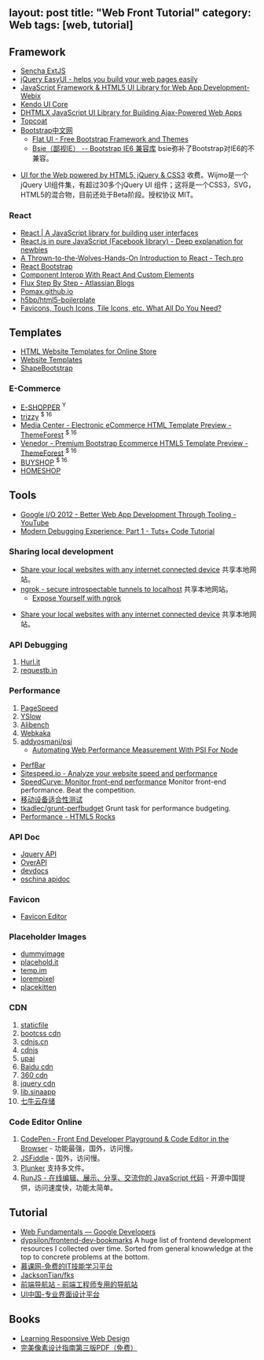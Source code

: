 layout: post
title: "Web Front Tutorial"
category: Web
tags: [web, tutorial]
---

## Framework

- [Sencha ExtJS](http://www.sencha.com)
- [jQuery EasyUI - helps you build your web pages easily](http://www.jeasyui.com/)
- [JavaScript Framework & HTML5 UI Library for Web App Development-Webix](http://webix.com/)
- [Kendo UI Core](http://www.telerik.com/kendo-ui/open-source-core)
- [DHTMLX JavaScript UI Library for Building Ajax-Powered Web Apps](http://dhtmlx.com/docs/products/dhtmlxSuite/index.shtml)
- [Topcoat](http://topcoat.io/)
- [Bootstrap中文网](http://www.bootcss.com/)
    - [Flat UI - Free Bootstrap Framework and Themes](http://designmodo.github.io/Flat-UI/)
    - [Bsie（鄙视IE） -- Bootstrap IE6 兼容库](http://www.bootcss.com/p/bsie/) bsie弥补了Bootstrap对IE6的不兼容。
* [UI for the Web powered by HTML5, jQuery & CSS3](http://wijmo.com/) 收费。Wijmo是一个jQuery UI组件集，有超过30多个jQuery UI 组件；这将是一个CSS3，SVG，HTML5的混合物，目前还处于Beta阶段。授权协议 MIT。

<!-- more -->

### React

- [React | A JavaScript library for building user interfaces](http://facebook.github.io/react/)
- [React.js in pure JavaScript (Facebook library) - Deep explanation for newbies](http://www.webdesignporto.com/react-js-in-pure-javascript-facebook-library/)
- [A Thrown-to-the-Wolves-Hands-On Introduction to React - Tech.pro](http://tech.pro/blog/2020/a-thrown-to-the-wolves-hands-on-introduction-to-react)
- [React Bootstrap](http://react-bootstrap.github.io)
- [Component Interop With React And Custom Elements](http://addyosmani.com/blog/component-interop-with-react-and-custom-elements)
- [Flux Step By Step - Atlassian Blogs](http://blogs.atlassian.com/2014/08/flux-architecture-step-by-step)
- [Pomax.github.io](http://pomax.github.io/#gh-weblog-1420592591221)
- [h5bp/html5-boilerplate](https://github.com/h5bp/html5-boilerplate)
- [Favicons, Touch Icons, Tile Icons, etc. What All Do You Need?](http://css-tricks.com/favicon-quiz)

## Templates

- [HTML Website Templates for Online Store](http://www.wix.com/website/templates/html/online-store/1)
- [Website Templates](http://www.templatemonster.com/)
- [ShapeBootstrap](http://shapebootstrap.net/)


### E-Commerce

- [E-SHOPPER](http://shapebootstrap.net/preview/?id=412) <sup>Y</sup>
- [trizzy](http://vasterad.com/themes/?theme=trizzy) <sup>$ 16</sup>
- [Media Center - Electronic eCommerce HTML Template Preview - ThemeForest](http://themeforest.net/item/media-center-electronic-ecommerce-html-template/full_screen_preview/8178892?ref=freshdesignweb) <sup>$ 16</sup>
- [Venedor - Premium Bootstrap Ecommerce HTML5 Template Preview - ThemeForest](http://themeforest.net/item/venedor-premium-bootstrap-ecommerce-html5-template/full_screen_preview/7426521?ref=freshdesignweb) <sup>$ 16</sup>
- [BUYSHOP](http://www.ethemeuk.com/demo/?itemid=6795553) <sup>$ 16</sup>
- [HOMESHOP](http://velikorodnov.com/themeforest/preview/?theme=Home%20Shop)

## Tools

- [Google I/O 2012 - Better Web App Development Through Tooling - YouTube](https://www.youtube.com/watch?feature=player_embedded&v=Mk-tFn2Ix6g)
- [Modern Debugging Experience: Part 1 - Tuts+ Code Tutorial](http://code.tutsplus.com/tutorials/modern-debugging-experience-part-1--cms-22571)

### Sharing local development

- [Share your local websites with any internet connected device](https://meetfinch.com/) 共享本地网站。
- [ngrok - secure introspectable tunnels to localhost](https://ngrok.com/) 共享本地网站。
    - [Expose Yourself with ngrok](http://flippinawesome.org/2014/04/28/expose-yourself-with-ngrok/?-yourself-with-ngrok)
* [Share your local websites with any internet connected device](https://meetfinch.com/) 共享本地网站。

### API Debugging

1.  [Hurl.it](http://hurl.it/)
2.  [requestb.in](http://requestb.in/)

### Performance

1. [PageSpeed](https://chrome.google.com/webstore/detail/gplegfbjlmmehdoakndmohflojccocli)
2. [YSlow](https://addons.mozilla.org/zh-cn/firefox/addon/yslow/)
3. [Alibench](http://alibench.com/)
4. [Webkaka](http://pagespeed.webkaka.com/)
5. [addyosmani/psi](https://github.com/addyosmani/psi/)
    + [Automating Web Performance Measurement With PSI For Node](http://addyosmani.com/blog/automating-web-performance-measurement-with-psi-for-node)
- [PerfBar](http://lafikl.github.io/perfBar)
- [Sitespeed.io - Analyze your website speed and performance](http://www.sitespeed.io)
- [SpeedCurve: Monitor front-end performance](http://speedcurve.com) Monitor front-end performance. Beat the competition.
- [移动设备适合性测试](https://www.google.com/webmasters/tools/mobile-friendly)
- [tkadlec/grunt-perfbudget](https://github.com/tkadlec/grunt-perfbudget) Grunt task for performance budgeting.
- [Performance - HTML5 Rocks](http://www.html5rocks.com/en/features/performance)

### API Doc

* [Jquery API](http://jquery.bootcss.com/)
* [OverAPI](http://overapi.com/)
* [devdocs](http://devdocs.io/)
* [oschina apidoc](http://tool.oschina.net/apidocs)

### Favicon

- [Favicon Editor](http://favicon-generator.org/editor/)

### Placeholder Images

* [dummyimage](http://dummyimage.com/)
* [placehold.it](http://placehold.it/)
* [temp.im](http://temp.im/)
* [lorempixel](http://lorempixel.com/)
* [placekitten](http://placekitten.com/)

### CDN

1.  [staticfile](http://www.staticfile.org/)
2.  [bootcss cdn](http://open.bootcss.com/)
3.  [cdnjs.cn](http://www.cdnjs.cn/)
4.  [cdnjs](http://cdnjs.com/)
5.  [upai](http://jscdn.upai.com/)
6.  [Baidu cdn](http://cdn.code.baidu.com/)
7.  [360 cdn](http://libs.useso.com/)
8.  [jquery cdn](http://code.jquery.com/)
9.  [lib.sinaapp](http://lib.sinaapp.com/)
10. [七牛云存储](http://www.qiniu.com/)

### Code Editor Online

1.  [CodePen - Front End Developer Playground & Code Editor in the Browser](http://codepen.io/) - 功能最强，国外，访问慢。
1.  [JSFiddle](http://jsfiddle.net/) - 国外，访问慢。
2. [Plunker](http://plnkr.co/) 支持多文件。
1.  [RunJS - 在线编辑、展示、分享、交流你的 JavaScript 代码](http://runjs.cn/) - 开源中国提供，访问速度快，功能太简单。

## Tutorial

- [Web Fundamentals — Google Developers](https://developers.google.com/web/fundamentals/)
- [dypsilon/frontend-dev-bookmarks](https://github.com/dypsilon/frontend-dev-bookmarks) A huge list of frontend development resources I collected over time. Sorted from general knowwledge at the top to concrete problems at the bottom.
- [慕课网-免费的IT技能学习平台](http://www.imooc.com/)
- [JacksonTian/fks](https://github.com/JacksonTian/fks)
- [前端导航站 - 前端工程师专用的导航站](http://123.jser.us/)
- [UI中国-专业界面设计平台](http://www.ui.cn/)

## Books

- [Learning Responsive Web Design](http://www.salttiger.com/learning-responsive-web-design/)
- [完美像素设计指南第三版PDF（免费）](http://www.shejidaren.com/pixel-perfect-precision-v3.html)
